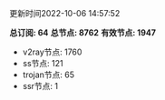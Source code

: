 更新时间2022-10-06 14:57:52

**总订阅: 64**
**总节点: 8762**
**有效节点: 1947**
- v2ray节点: 1760
- ss节点: 121
- trojan节点: 65
- ssr节点: 1
